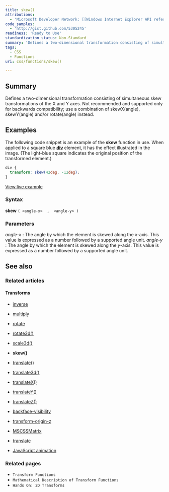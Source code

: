 ```yaml
---
title: skew()
attributions:
  - 'Microsoft Developer Network: [[Windows Internet Explorer API reference](http://msdn.microsoft.com/en-us/library/ie/hh828809%28v=vs.85%29.aspx) Article]'
code_samples:
  - 'http://gist.github.com/5305245'
readiness: 'Ready to Use'
standardization_status: Non-Standard
summary: 'Defines a two-dimensional transformation consisting of simultaneous skew transformations of the X and Y axes.  Not recommended and supported only for backwards compatibility; use a combination of skewX(angle), skewY(angle) and/or rotate(angle) instead.'
tags:
  - CSS
  - Functions
uri: css/functions/skew()

---
```

## Summary

Defines a two-dimensional transformation consisting of simultaneous skew transformations of the X and Y axes. Not recommended and supported only for backwards compatibility; use a combination of skewX(angle), skewY(angle) and/or rotate(angle) instead.

## Examples

The following code snippet is an example of the **skew** function in use. When applied to a square blue [**div**](/html/elements/div) element, it has the effect illustrated in the image. (The light-blue square indicates the original position of the transformed element.)

``` css
div {
  transform: skew(42deg, -12deg);
}
```

[View live example](http://code.webplatform.org/gist/5305245)

### Syntax

**skew** `( <angle-x>  ,  <angle-y> )`

### Parameters

*angle-x*
:   The angle by which the element is skewed along the *x*-axis. This value is expressed as a number followed by a supported angle unit.
*angle-y*
:   The angle by which the element is skewed along the *y*-axis. This value is expressed as a number followed by a supported angle unit.

## See also

### Related articles

#### Transforms

-   [inverse](/css/cssom/MSCSSMatrix/methods/inverse)

-   [multiply](/css/cssom/MSCSSMatrix/methods/multiply)

-   [rotate](/css/cssom/MSCSSMatrix/methods/rotate)

-   [rotate3d()](/css/functions/rotate3d())

-   [scale3d()](/css/functions/scale3d())

-   **skew()**

-   [translate()](/css/functions/translate())

-   [translate3d()](/css/functions/translate3d())

-   [translateX()](/css/functions/translateX())

-   [translateY()](/css/functions/translateY())

-   [translateZ()](/css/functions/translateZ())

-   [backface-visibility](/css/properties/backface-visibility)

-   [transform-origin-z](/css/properties/transform-origin-z)

-   [MSCSSMatrix](/css/transforms/MSCSSMatrix)

-   [translate](/css/transforms/MSCSSMatrix/translate)

-   [JavaScript animation](/tutorials/animation_in_javascript_2)

### Related pages

-   `Transform Functions`
-   `Mathematical Description of Transform Functions`
-   `Hands On: 2D Transforms`
